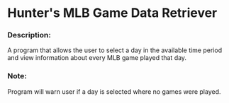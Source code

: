 # Hunter's MLB Game Data Retriever

### Description:
A program that allows the user to select a day in the available time period and view information about every MLB game played that day. 

### Note: 
Program will warn user if a day is selected where no games were played.
